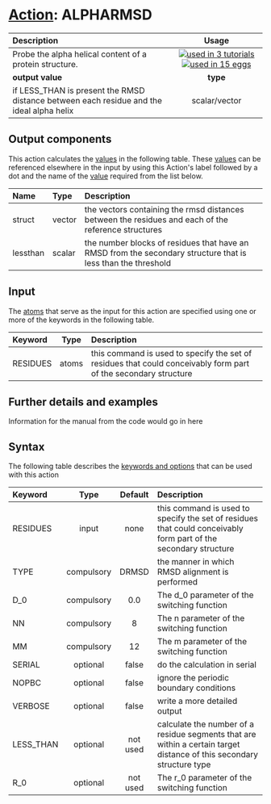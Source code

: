 # [Action](actions.md): ALPHARMSD

| Description    | Usage |
|:--------|:--------:|
| Probe the alpha helical content of a protein structure. | [![used in 3 tutorials](https://img.shields.io/badge/tutorials-3-green.svg)](https://www.plumed-tutorials.org/browse.html?search=ALPHARMSD)[![used in 15 eggs](https://img.shields.io/badge/nest-15-green.svg)](https://www.plumed-nest.org/browse.html?search=ALPHARMSD)|
 | **output value** | **type** |
| if LESS_THAN is present the RMSD distance between each residue and the ideal alpha helix | scalar/vector |

## Output components

This action calculates the [values](pecifying_arguments.html) in the following table.  These [values](pecifying_arguments.html) can be referenced elsewhere in the input by using this Action's label followed by a dot and the name of the [value](pecifying_arguments.html) required from the list below.

| Name | Type | Description |
|:-------|:-----|:-------|
| struct | vector | the vectors containing the rmsd distances between the residues and each of the reference structures | 
| lessthan | scalar | the number blocks of residues that have an RMSD from the secondary structure that is less than the threshold | 


## Input

The [atoms](specifying_atoms.html) that serve as the input for this action are specified using one or more of the keywords in the following table.

| Keyword |  Type | Description |
|:--------|:------:|:-----------|
| RESIDUES | atoms | this command is used to specify the set of residues that could conceivably form part of the secondary structure |


## Further details and examples 
Information for the manual from the code would go in here 
## Syntax 
The following table describes the [keywords and options](parsing.md) that can be used with this action 

| Keyword | Type | Default | Description |
|:-------|:----:|:-------:|:-----------|
| RESIDUES | input | none | this command is used to specify the set of residues that could conceivably form part of the secondary structure |
| TYPE | compulsory | DRMSD |  the manner in which RMSD alignment is performed |
| D_0 | compulsory | 0.0 |  The d_0 parameter of the switching function |
| NN | compulsory | 8 |  The n parameter of the switching function |
| MM | compulsory | 12 |  The m parameter of the switching function |
| SERIAL | optional | false |  do the calculation in serial |
| NOPBC | optional | false |  ignore the periodic boundary conditions |
| VERBOSE | optional | false |  write a more detailed output |
| LESS_THAN | optional | not used | calculate the number of a residue segments that are within a certain target distance of this secondary structure type |
| R_0 | optional | not used | The r_0 parameter of the switching function |
